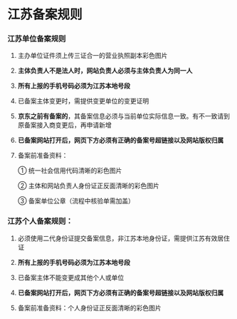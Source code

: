 # 江苏备案规则

### 江苏单位备案规则

1. 主办单位证件须上传三证合一的营业执照副本彩色图片

2. **主体负责人不是法人时，网站负责人必须与主体负责人为同一人**

3. **所有上报的手机号码必须为江苏本地号段**

4. 已备案主体变更时，需提供变更单位的变更证明

5. **京东之前有备案的**，其备案信息必须与当前单位实际信息一致。有不一致请到原备案接入商变更后，再申请新增

6. **已备案网站打开后，网页下方必须有正确的备案号超链接以及网站版权归属**

7. 备案前准备资料：

   ① 统一社会信用代码清晰的彩色图片

   ② 主体和网站负责人身份证正反面清晰的彩色图片

   ③ 备案单位公章（流程中核验单需加盖）


### 江苏个人备案规则：

1. 必须使用二代身份证提交备案信息，非江苏本地身份证，需提供江苏有效居住证

2. **所有上报的手机号码必须为江苏本地号段**

3. 已备案主体不能变更成其他个人或单位

4. **已备案网站打开后，网页下方必须有正确的备案号超链接以及网站版权归属**

5. 备案前准备资料：个人身份证正反面清晰的彩色图片

  
